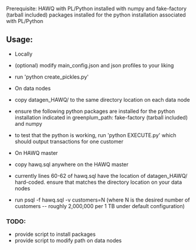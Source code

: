 Prerequisite: HAWQ with PL/Python installed with numpy and fake-factory (tarball included) packages installed for the python installation associated with PL/Python

## Usage:
* Locally
 * (optional) modify main_config.json and json profiles to your liking
 * run 'python create_pickles.py'

* On data nodes
 * copy datagen_HAWQ/ to the same directory location on each data node
 * ensure the following python packages are installed for the python installation indicated in greenplum_path: fake-factory (tarball included) and numpy
 * to test that the python is working, run 'python EXECUTE.py' which should output transactions for one customer 

* On HAWQ master
 * copy hawq.sql anywhere on the HAWQ master
 * currently lines 60-62 of hawq.sql have the location of datagen_HAWQ/ hard-coded. ensure that matches the directory location on your data nodes
 * run psql -f hawq.sql -v customers=N (where N is the desired number of customers -- roughly 2,000,000 per 1 TB under default configuration)

### TODO:
* provide script to install packages
* provide script to modify path on data nodes
